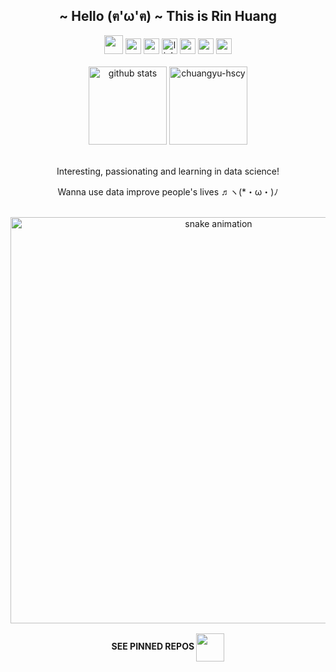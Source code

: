 <!-- <p align="left" margin> <img src="https://komarev.com/ghpvc/?username=chuangyu-hscy&label=Profile%20views&color=fd428d&style=badge" alt="chuangyu-hscy" /></p> -->

<!-- title/welcome words -->
<h2 align='center'>~ Hello (ฅ'ω'ฅ) ~ This is Rin Huang</h2>




<!-- social media links -->
<div align='center'>
  <img width=30 src="https://c.tenor.com/CsqnkjKnojgAAAAi/dm4uz3-foekoe.gif" />
  <a href='https://www.github.com/chuangyu-hscy'><img height=25 src='https://img.shields.io/badge/GitHub-100000?style=for-the-badge&logo=github&logoColor=white' /></a>
  <a href="https://www.instagram.com/chuangyu_hscy/" target="_blank"><img height='25' src="https://img.shields.io/badge/-Instagram-%23E4405F?style=for-the-badge&logo=instagram&logoColor=white" target="_blank"></a>
  <a href='https://www.linkedin.com/in/chuangyu-hscy/' alt='rin huang linkedin'><img src='https://img.shields.io/badge/LinkedIn-0077B5?style=for-the-badge&logo=linkedin&logoColor=white' alt='linkedin link' height='25' /></a>
<!--   <a href='https://www.instagram.com/chuangyu_hscy/' alt='rin huang instagram'><img src='https://img.shields.io/badge/Instagram-E4405F?style=for-the-badge&logo=instagram&logoColor=white' alt='instagram' height='25'></a> -->
  <a href="https://www.overleaf.com/read/crhyszcrnykm" alt=""><img src="https://img.shields.io/badge/Overleaf-47A141?style=for-the-badge&logo=Overleaf&logoColor=white" alt='overleaf' height='25' /></a>
 <a href="https://discord.gg/U6uYEfBjqX" target="_blank"><img height='25' src="https://img.shields.io/badge/Discord-7289DA?style=for-the-badge&logo=discord&logoColor=white" target="_blank"></a> 
  <a href = "mailto:huang@rin.contact"><img height='25' src="https://img.shields.io/badge/-Gmail-%23333?style=for-the-badge&logo=gmail&logoColor=white" target="_blank"></a>
</div>

<br />
<!-- short description -->
<!-- <p align='center'>A Data Science student study in the <a href='https://www.unimelb.edu.au/' alt='unimelb'>Unimelb</a> <img src='https://c.tenor.com/nwE8h9HLqZUAAAAj/flag-country.gif' width=20 /> </p>
<br /> -->

<!-- github stats -->

<div align='center'>
  <img src='https://github-readme-stats.vercel.app/api?username=rNLKJA&show_icons=true&count_private=true&theme=radical' alt='github stats' height=125 />
  <img  height='125' src="https://github-readme-streak-stats.herokuapp.com/?user=rNLKJA&theme=radical" alt="chuangyu-hscy" />
</div>

<br />
<!-- <div align='center'>
  <img width='275' src="https://github-readme-stats.vercel.app/api/top-langs/?username=chuangyu-hscy&layout=compact&langs_count=7&theme=radical"/>
</div> -->
 
<!-- 
<div align='center'><img src='https://github-profile-summary-cards.vercel.app/api/cards/profile-details?username=chuangyu-hscy&theme=monokai' alt='github stats' width='350'></div> -->

<div align='center' text-content='justify' >  
  <p>Interesting, passionating and learning in data science! </p>
  <p>Wanna use data improve people's lives ♬ヽ(*・ω・)ﾉ  </p>
</div>
<br />
 
<div align='center'>
<img width='650' align='center' src="https://github.com/chuangyu-hscy/chuangyu-hscy/blob/output/github-contribution-grid-snake.svg" alt='snake animation' />

<!-- <img width=100  src="https://c.tenor.com/cBiRfjAlMgYAAAAi/bongocat-happy.gif" align='center'/> -->

<br />
<img src='https://c.tenor.com/3-zt2Wtxch4AAAAC/rainbow-rainbow-bar.gif' width=650 align='center' height=2>
    

<b><p align='center'>SEE PINNED REPOS <img align='center' src="https://c.tenor.com/k2GZAYWuTS4AAAAi/backhand-index-pointing-down-joypixels.gif" width=45 /></p></b>
</div>
